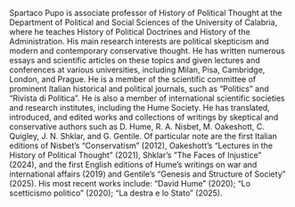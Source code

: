 Spartaco Pupo is associate professor of History of Political Thought at the Department of Political and Social Sciences
of the University of Calabria, where he teaches History of Political Doctrines and History of the Administration. His
main research interests are political skepticism and modern and contemporary conservative thought. He has written
numerous essays and scientific articles on these topics and given lectures and conferences at various universities,
including Milan, Pisa, Cambridge, London, and Prague. He is a member of the scientific committee of prominent Italian
historical and political journals, such as “Politics” and “Rivista di Politica”. He is also a member of international
scientific societies and research institutes, including the Hume Society. He has translated, introduced, and edited
works and collections of writings by skeptical and conservative authors such as D. Hume, R. A. Nisbet, M. Oakeshott, C.
Quigley, J. N. Shklar, and G. Gentile. Of particular note are the first Italian editions of Nisbet’s “Conservatism”
(2012), Oakeshott’s “Lectures in the History of Political Thought” (2021), Shklar’s ”The Faces of Injustice” (2024), and
the first English editions of Hume’s writings on war and international affairs (2019) and Gentile’s “Genesis and
Structure of Society” (2025). His most recent works include: “David Hume” (2020); “Lo scetticismo politico” (2020); “La
destra e lo Stato” (2025).
